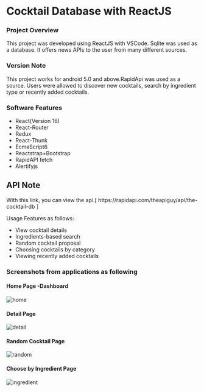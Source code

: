 
# Cocktail Database with ReactJS
<h3>Project Overview</h3>
This project was developed using ReactJS with VSCode. Sqlite was used as a database. It offers news APIs to the user from many different sources.
</br>
<h3>Version Note</h3>
This project works for android 5.0 and above.RapidApi was used as a source. Users were allowed to discover new cocktails, search by ingredient type or recently added cocktails.
<h3>Software Features</h3>
<ul>
        <li>React(Version 16)</li>
        <li>React-Router</li>
        <li>Redux</li>
        <li>React-Thunk</li>
        <li>EcmaScript6</li>
        <li>Reactstrap+Bootstrap</li>
        <li>RapidAPI fetch</li>
        <li>Alertifyjs</li>
</ul>
<h2>API Note</h2>
With this link, you can view the api.[ https://rapidapi.com/theapiguy/api/the-cocktail-db ]

Usage Features as follows:

<ul>
        <li>View cocktail details</li>
        <li>Ingredients-based search</li>
        <li>Random cocktail proposal</li>
        <li>Choosing cocktails by category</li>
        <li>Viewing recently added cocktails</li>
</ul>
<h3>Screenshots from applications as following</h3>
<h4>Home Page -Dashboard</h4>

![home](https://user-images.githubusercontent.com/58748375/92816911-b4c76380-f3ce-11ea-8dfb-65f7683150fd.png)

<h4>Detail Page</h4>

![detail](https://user-images.githubusercontent.com/58748375/92816942-bbee7180-f3ce-11ea-9328-819b059e7ef8.png)

<h4>Random Cocktail Page</h4>

![random](https://user-images.githubusercontent.com/58748375/92817353-27384380-f3cf-11ea-96ee-60d91217ac99.png)

<h4>Choose by Ingredient Page</h4>

![ingredient](https://user-images.githubusercontent.com/58748375/92816958-bf81f880-f3ce-11ea-9bc1-dfbc5ea2501a.png)

